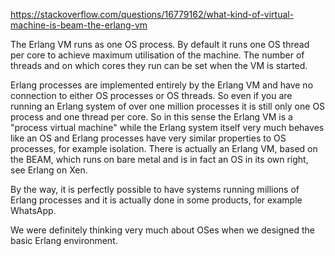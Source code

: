 https://stackoverflow.com/questions/16779162/what-kind-of-virtual-machine-is-beam-the-erlang-vm

The Erlang VM runs as one OS process. By default it runs one OS thread per core to achieve maximum utilisation of the machine. The number of threads and on which cores they run can be set when the VM is started.

Erlang processes are implemented entirely by the Erlang VM and have no connection to either OS processes or OS threads. So even if you are running an Erlang system of over one million processes it is still only one OS process and one thread per core. So in this sense the Erlang VM is a "process virtual machine" while the Erlang system itself very much behaves like an OS and Erlang processes have very similar properties to OS processes, for example isolation. There is actually an Erlang VM, based on the BEAM, which runs on bare metal and is in fact an OS in its own right, see Erlang on Xen.

By the way, it is perfectly possible to have systems running millions of Erlang processes and it is actually done in some products, for example WhatsApp.

We were definitely thinking very much about OSes when we designed the basic Erlang environment.
